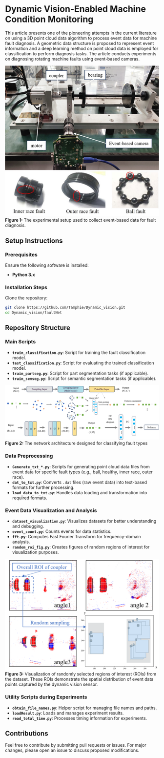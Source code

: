 # Dynamic Vision-Enabled Machine Condition Monitoring
This article presents one of the pioneering attempts in the current literature on using a 3D point cloud data algorithm to process event data for machine fault diagnosis. A geometric data structure is proposed to represent event information and a deep learning method on point cloud data is employed for classification to perform diagnosis tasks. The article conducts experiments on diagnosing rotating machine faults using event-based cameras.

![Experimental Setup](assets/experiment.png)
**Figure 1:** The experimental setup used to collect event-based data for fault diagnosis.

## Setup Instructions

### Prerequisites
Ensure the following software is installed:
- **Python 3.x**
### Installation Steps
Clone the repository:
```bash
git clone https://github.com/Tamphie/Dynamic_vision.git
cd Dynamic_vision/faultNet
```
## Repository Structure

### Main Scripts
- **`train_classification.py`**: Script for training the fault classification model.
- **`test_classification.py`**: Script for evaluating the trained classification model.
- **`train_partseg.py`**: Script for part segmentation tasks (if applicable).
- **`train_semseg.py`**: Script for semantic segmentation tasks (if applicable).

![Network Architecture](assets/network_architecture.png)
**Figure 2:** The network architecture designed for classifying fault types

### Data Preprocessing
- **`Generate_txt_*.py`**: Scripts for generating point cloud data files from event data for specific fault types (e.g., ball, healthy, inner race, outer race).
- **`dat_to_txt.py`**: Converts `.dat` files (raw event data) into text-based formats for further processing.
- **`load_data_to_txt.py`**: Handles data loading and transformation into required formats.

### Event Data Visualization and Analysis
- **`dataset_visualization.py`**: Visualizes datasets for better understanding and debugging.
- **`event_count.py`**: Counts events for data statistics.
- **`fft.py`**: Computes Fast Fourier Transform for frequency-domain analysis.
- **`random_roi_fig.py`**: Creates figures of random regions of interest for visualization purposes.
  
![Random_Roi](assets/random.png)
**Figure 3:** Visualization of randomly selected regions of interest (ROIs) from the dataset. These ROIs demonstrate the spatial distribution of event data points captured by the dynamic vision sensor.

### Utility Scripts during Experiments
- **`obtain_file_names.py`**: Helper script for managing file names and paths.
- **`loadResult.py`**: Loads and manages experiment results.
- **`read_total_time.py`**: Processes timing information for experiments.

## Contributions
Feel free to contribute by submitting pull requests or issues. For major changes, please open an issue to discuss proposed modifications.



